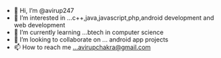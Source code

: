 - 👋 Hi, I’m @avirup247
- 👀 I’m interested in ...c++,java,javascript,php,android development and web development
- 🌱 I’m currently learning ...btech in computer science
- 💞️ I’m looking to collaborate on ... android app projects
- 📫 How to reach me ...avirupchakra@gmail.com

<!---
avirup247/avirup247 is a ✨ special ✨ repository because its `README.md` (this file) appears on your GitHub profile.
You can click the Preview link to take a look at your changes.
--->
